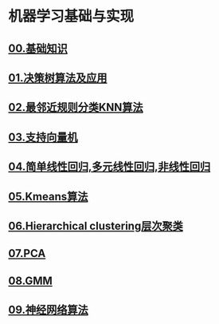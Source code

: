 # 机器学习基础与实现
## <a href="basics">00.基础知识</a>
## <a href="DecisionTree">01.决策树算法及应用</a>
## <a href="KNN">02.最邻近规则分类KNN算法</a>
## <a href="SVM">03.支持向量机</a>
## <a href="Regression">04.简单线性回归,多元线性回归,非线性回归</a>
## <a href="Kmeans">05.Kmeans算法</a>
## <a href="HierarchicalClustering">06.Hierarchical clustering层次聚类</a>
## <a href="PCA">07.PCA</a>
## <a href="GMM">08.GMM</a>
## <a href="NeuralNetwork">09.神经网络算法</a>
